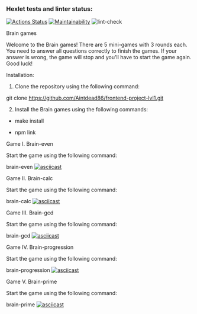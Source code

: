 ### Hexlet tests and linter status:
[![Actions Status](https://github.com/Aintdead86/frontend-project-lvl1/workflows/hexlet-check/badge.svg)](https://github.com/Aintdead86/frontend-project-lvl1/actions)
[![Maintainability](https://api.codeclimate.com/v1/badges/cfdc4b9e2b0bfd35e08c/maintainability)](https://codeclimate.com/github/Aintdead86/frontend-project-lvl1/maintainability)
![lint-check](https://github.com/Aintdead86/frontend-project-lvl1/actions/workflows/lint-check.yml/badge.svg)

Brain games

Welcome to the Brain games! There are 5 mini-games with 3 rounds each. You need to answer all questions correctly to finish the games. If your answer is wrong, the game will stop and you'll have to start the game again. Good luck!

Installation:
1. Clone the repository using the following command:

git clone https://github.com/Aintdead86/frontend-project-lvl1.git

2. Install the Brain games using the following commands:

- make install

- npm link

Game I. Brain-even

Start the game using the following command:

brain-even
[![asciicast](https://asciinema.org/a/FXgSVYeoUhRnAUVKVYOakMV4z.svg)](https://asciinema.org/a/FXgSVYeoUhRnAUVKVYOakMV4z)

Game II. Brain-calc

Start the game using the following command:

brain-calc
[![asciicast](https://asciinema.org/a/1bA0Lm5sjlGdGTPlLuaqY3JW9.svg)](https://asciinema.org/a/1bA0Lm5sjlGdGTPlLuaqY3JW9)

Game III. Brain-gcd

Start the game using the following command:

brain-gcd
[![asciicast](https://asciinema.org/a/EqylIROI0BtukbYTZUHnwH5UB.svg)](https://asciinema.org/a/EqylIROI0BtukbYTZUHnwH5UB)

Game IV. Brain-progression

Start the game using the following command:

brain-progression
[![asciicast](https://asciinema.org/a/T21E6j1nR1MetrTgnMIBrPTDT.svg)](https://asciinema.org/a/T21E6j1nR1MetrTgnMIBrPTDT)

Game V. Brain-prime

Start the game using the following command:

brain-prime
[![asciicast](https://asciinema.org/a/sAm7BOV8cwCvYxUOBYWakn7bW.svg)](https://asciinema.org/a/sAm7BOV8cwCvYxUOBYWakn7bW)